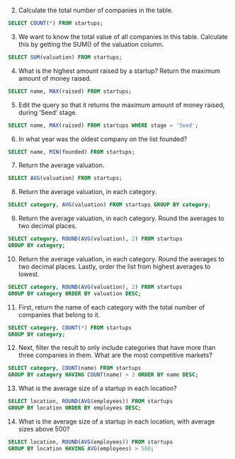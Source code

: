 2. Calculate the total number of companies in the table.
```SQL
SELECT COUNT(*) FROM startups;
```
3. We want to know the total value of all companies in this table. Calculate this by getting the SUM() of the valuation column.
```SQL
SELECT SUM(valuation) FROM startups;
```

4. What is the highest amount raised by a startup? Return the maximum amount of money raised.
```SQL
SELECT name, MAX(raised) FROM startups;
```

5. Edit the query so that it returns the maximum amount of money raised, during ‘Seed’ stage.
```SQL
SELECT name, MAX(raised) FROM startups WHERE stage = 'Seed';
```

6. In what year was the oldest company on the list founded?
```SQL
SELECT name, MIN(founded) FROM startups;
```

7. Return the average valuation.
```SQL
SELECT AVG(valuation) FROM startups;
```

8. Return the average valuation, in each category.
```SQL
SELECT category, AVG(valuation) FROM startups GROUP BY category;
```

9. Return the average valuation, in each category. Round the averages to two decimal places.
```SQL
SELECT category, ROUND(AVG(valuation), 2) FROM startups
GROUP BY category;
```

10. Return the average valuation, in each category. Round the averages to two decimal places. Lastly, order the list from highest averages to lowest.
```SQL
SELECT category, ROUND(AVG(valuation), 2) FROM startups
GROUP BY category ORDER BY valuation DESC;
```

11. First, return the name of each category with the total number of companies that belong to it.
```SQL
SELECT category, COUNT(*) FROM startups
GROUP BY category;
```

12. Next, filter the result to only include categories that have more than three companies in them. What are the most competitive markets?
```SQL
SELECT category, COUNT(name) FROM startups
GROUP BY category HAVING COUNT(name) > 3 ORDER BY name DESC;
```

13. What is the average size of a startup in each location?
```SQL
SELECT location, ROUND(AVG(employees)) FROM startups
GROUP BY location ORDER BY employees DESC;
```

14. What is the average size of a startup in each location, with average sizes above 500?
```SQL
SELECT location, ROUND(AVG(employees)) FROM startups
GROUP BY location HAVING AVG(employees) > 500;
```
